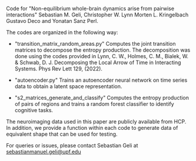 Code for "Non-equilibrium whole-brain dynamics arise from pairwise interactions"
Sebastian M. Geli, Christopher W. Lynn Morten L. Kringelbach Gustavo Deco and 
Yonatan Sanz Perl.

The codes are organized in the following way:

 - "transition_matrix_random_areas.py" Computes the joint transition matrices to decompose the entropy production. The decomposition was done using the codes provided in Lynn, C. W., Holmes, C. M., Bialek, W. & Schwab, D. J. Decomposing the Local Arrow of Time in Interacting Systems. Phys Rev Lett 129, (2022).

- "autoencoder.py" Trains an autoencoder neural network on time series data to  obtain a latent space representation.

- "s2_matrices_generate_and_classify" Computes the entropy production of pairs of regions and trains a random forest classifier to identify cognitive tasks.

The neuroimaging data used in this paper are publicly available from HCP. In addition, we provide a function within each code to generate data of equivalent shape that can be used for testing.

For queries or issues, please contact Sebastian Geli at sebastianmanuel.geli@upf.edu
